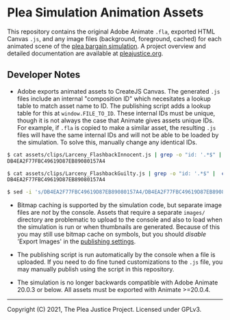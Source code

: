 # Plea Simulation Animation Assets

This repository contains the original Adobe Animate `.fla`, exported HTML Canvas `.js`, and any image files (background, foreground, cached) for each animated scene of the [plea bargain simulation](https://github.com/Plea-Justice/pleabargain-simulation). A project overview and detailed documentation are available at [pleajustice.org](https://pleajustice.org).

## Developer Notes

* Adobe exports animated assets to CreateJS Canvas. The generated `.js` files include an internal "composition ID" which necesitates a lookup table to match asset name to ID. The publishing script adds a lookup table for this at `window.FILE_TO_ID`. These internal IDs must be unique, though it is not always the case that Animate gives assets unique IDs. For example, if `.fla` is copied to make a similar asset, the resulting `.js` files will have the same internal IDs and will not be able to be loaded by the simulation. To solve this, manually change any identical IDs.

```bash
$ cat assets/clips/Larceny_FlashbackInnocent.js | grep -o "id: '.*$" | cut -d "'" -f 2
DB4EA2F77FBC49619D87EB89080157A4

$ cat assets/clips/Larceny_FlashbackGuilty.js | grep -o "id: '.*$" |  cut -d "'" -f 2
DB4EA2F77FBC49619D87EB89080157A4

$ sed -i 's/DB4EA2F77FBC49619D87EB89080157A4/DB4EA2F77FBC49619D87EB89080157A5/g' Larceny_FlashbackInnocent.js
```

* Bitmap caching is supported by the simulation code, but separate image files are *not* by the console. Assets that require a separate `images/` directory are problematic to upload to the console and also to load when the simulation is run or when thumbnails are generated. Because of this you may still use bitmap cache on symbols, but you should *disable* 'Export Images' in the [publishing settings](https://helpx.adobe.com/be_en/animate/using/creating-publishing-html5-canvas-document.html#OptimizingHTML5Canvasoutput).

* The publishing script is run automatically by the console when a file is uploaded. If you need to do fine tuned customizations to the `.js` file, you may manually publish using the script in this repository.

* The simulation is no longer backwards compatible with Adobe Animate 20.0.3 or below. All assets must be exported with Animate >=20.0.4.

---

Copyright (C) 2021, The Plea Justice Project. Licensed under GPLv3.
